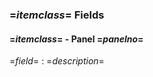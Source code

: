 <?output "../../../../../../PSPub Docs/fields/Club Planner fields.md"?>
<!--
   Following code generated by PSTextMerge using: 
   
     template:  =$templatefilename$=
     data file: =$datafilename$=
-->
<?nextrec?>
<?definegroup 1 =$itemclass$= ?>
<?definegroup 2 =$panelno$= ?>
<?ifendgroup 2 ?>
<?ifendgroup 1 ?>
<?ifnewgroup 1 ?>

### =$itemclass$= Fields
<?ifnewgroup 2 ?>
<?if =$panelno$= ?>

#### =$itemclass$= - Panel =$panelno$=
<?endif?>
<?endif?>
<?if =$panelno$= ?>

=$field$=
:    =$description$=
<?endif?>
<?loop?>

